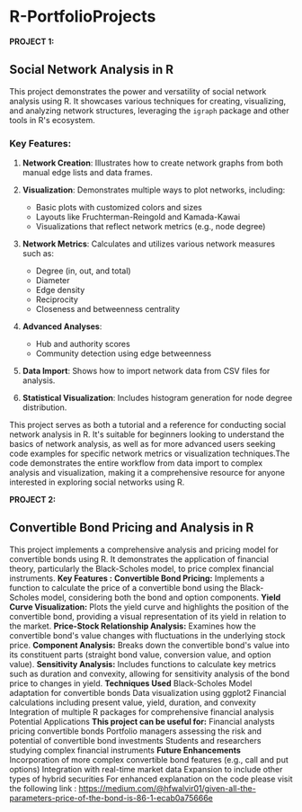 # R-PortfolioProjects

**PROJECT 1:**
## Social Network Analysis in R

This project demonstrates the power and versatility of social network analysis using R. It showcases various techniques for creating, visualizing, and analyzing network structures, leveraging the `igraph` package and other tools in R's ecosystem.

### Key Features:
1. **Network Creation**: Illustrates how to create network graphs from both manual edge lists and data frames.
2. **Visualization**: Demonstrates multiple ways to plot networks, including:
   - Basic plots with customized colors and sizes
   - Layouts like Fruchterman-Reingold and Kamada-Kawai
   - Visualizations that reflect network metrics (e.g., node degree)
     
3. **Network Metrics**: Calculates and utilizes various network measures such as:
   - Degree (in, out, and total)
   - Diameter
   - Edge density
   - Reciprocity
   - Closeness and betweenness centrality
    
4. **Advanced Analyses**: 
   - Hub and authority scores
   - Community detection using edge betweenness
     
5. **Data Import**: Shows how to import network data from CSV files for analysis.
   
7. **Statistical Visualization**: Includes histogram generation for node degree distribution.


This project serves as both a tutorial and a reference for conducting social network analysis in R. It's suitable for beginners looking to understand the basics of network analysis, as well as for more advanced users seeking code examples for specific network metrics or visualization techniques.The code demonstrates the entire workflow from data import to complex analysis and visualization, making it a comprehensive resource for anyone interested in exploring social networks using R.

**PROJECT 2:**
## Convertible Bond Pricing and Analysis in R

This project implements a comprehensive analysis and pricing model for convertible bonds using R. It demonstrates the application of financial theory, particularly the Black-Scholes model, to price complex financial instruments.
**Key Features :**
**Convertible Bond Pricing:** Implements a function to calculate the price of a convertible bond using the Black-Scholes model, considering both the bond and option components.
**Yield Curve Visualization:** Plots the yield curve and highlights the position of the convertible bond, providing a visual representation of its yield in relation to the market.
**Price-Stock Relationship Analysis:** Examines how the convertible bond's value changes with fluctuations in the underlying stock price.
**Component Analysis:** Breaks down the convertible bond's value into its constituent parts (straight bond value, conversion value, and option value).
**Sensitivity Analysis:** Includes functions to calculate key metrics such as duration and convexity, allowing for sensitivity analysis of the bond price to changes in yield.
**Techniques Used**
Black-Scholes Model adaptation for convertible bonds
Data visualization using ggplot2
Financial calculations including present value, yield, duration, and convexity
Integration of multiple R packages for comprehensive financial analysis
Potential Applications
**This project can be useful for:**
Financial analysts pricing convertible bonds
Portfolio managers assessing the risk and potential of convertible bond investments
Students and researchers studying complex financial instruments
**Future Enhancements**
Incorporation of more complex convertible bond features (e.g., call and put options)
Integration with real-time market data
Expansion to include other types of hybrid securities
For enhanced explanation on the code please visit the following link : https://medium.com/@hfwalvir01/given-all-the-parameters-price-of-the-bond-is-86-1-ecab0a75666e

